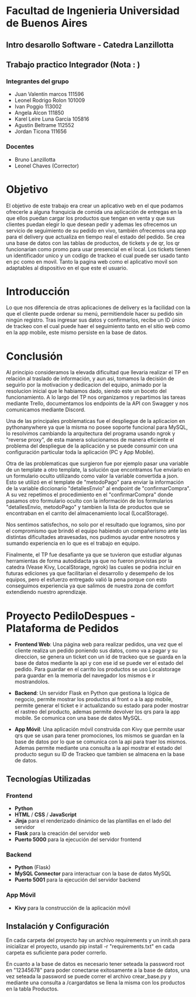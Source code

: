 
# Facultad de Ingenieria Universidad de Buenos Aires
## Intro desarollo Software - Catedra Lanzillotta  
## Trabajo practico Integrador (Nota : )

### Integrantes del grupo

- Juan Valentín marcos 111596 
- Leonel Rodrigo Rolon 101009 
- Ivan Poggio 113002 
- Angela Alcon 111850
- Karel Leire Luna García 105816 
- Agustin Beltrame 112552 
- Jordan Ticona 111656 

### Docentes
- Bruno Lanzillotta
- Leonel Chaves (Corrector)

# Objetivo

El objetivo de este trabajo era crear un aplicativo web en el que podamos ofrecerle a alguna franquicia de comida una aplicación de entregas en la que ellos puedan cargar los productos que tengan en venta y que sus clientes puedan elegir lo que desean pedir y ademas les ofrecemos un servicio de seguimiento de su pedido en vivo, también ofrecemos una app para el delivery que actualiza en tiempo real el estado del pedido.
 Se crea una base de datos con las tablas de productos, de tickets y de qr, los qr funcionarian como promo para usar presencial en el local. Los tickets tienen un identificador unico y un codigo de trackeo el cual puede ser usado tanto en pc como en movil.
Tanto la pagina web como el aplicativo movil son adaptables al dispositivo en el que este el usuario.

# Introducción

Lo que nos diferencia de otras aplicaciones de delivery es la facilidad con la que el cliente puede ordenar su menú, permitiendole hacer su pedido sin ningún registro. Tras ingresar sus datos y confirmarlos, recibe un ID único de trackeo con el cual puede haer el seguimiento tanto en el sitio web como en la app mobile, este mismo persiste en la base de datos.

# Conclusión 

Al principio consideramos la elevada dificultad que llevaria realizar el TP en relación al traslado de información, y aun asi, tomamos la decisión de seguirlo por la motivacion y dedicacion del equipo, animado por la resolucion inicial que le habiamos dado, siendo este un boceto del funcionamiento. A lo largo del TP nos organizamos y repartimos las tareas mediante Trello, documentamos los endpoints de la API con Swagger y nos comunicamos mediante Discord.

Una de las principales problematicas fue el despliegue de la aplicacion en pythonanywhere ya que la misma no posee soporte funcional para MySQL, lo resolvimos cambiando la arquitectura del programa usando ngrok y "reverse proxy", de esta manera solucionamos de manera eficiente el problema del despliegue de la aplicación y se puede consumir con una configuración particular toda la aplicación (PC y App Mobile).

Otra de las problematicas que surgieron fue por ejemplo pasar una variable de un template a otro template, la solución que encontramos fue enviarlo en un formulario oculto utilizando como valor la variable convertida a json. Esto se utilizó en el template de "metodoPago" para enviar la información de la variable diccionario "detallesEnvio" al endpoint de "confirmarCompra". A su vez repetimos el procedimiento en el "confirmarCompra" donde pasamos otro formulario oculto con la información de los formularios "detallesEnvio, metodoPago" y tambien la lista de productos que se encontraban en el carrito del almacenamiento local (LocalStorage).

Nos sentimos satisfechos, no solo por el resultado que logramos, sino por el compromismo que brindó el equipo habiendo un compañerismo ante las distintas dificultades atravesadas, nos pudimos ayudar entre nosotros y sumando experiencia en lo que es el trabajo en equipo. 

Finalmente, el TP fue desafiante ya que se tuvieron que estudiar algunas herramientas de forma autodidacta ya que no fueron provistas por la catedra (Vease Kivy, LocalStorage, ngrok) las cuales se podria incluir en futuras ediciones ya que facilitarian el desarrollo y desempeño de los equipos, pero el esfuerzo entregado valió la pena porque con esto conseguimos experiencia ya que salimos de nuestra zona de comfort extendiendo nuestro aprendizaje. 




# Proyecto PediloDespues - Plataforma de Pedidos

- **Frontend Web**: Una página web para realizar pedidos, una vez que el cliente realiza un pedido poniendo sus datos, como va a pagar y su direccion, se genera un ticket con un id de trackeo que se guarda en la base de datos mediante la api y con ese id se puede ver el estado del pedido. 
Para guardar en el carrito los productos se uso Localstorage para guardar en la memoria del navegador los mismos e ir mostrandolos.

- **Backend**: Un servidor Flask en Python que gestiona la lógica de negocio, permite mostrar los productos al front o a la app mobile, permite generar el ticket e ir actualizando su estado para poder mostrar el rastreo del producto, ademas permite devolver los qrs para la app mobile. 
Se comunica con una base de datos MySQL.

- **App Móvil**: Una aplicación móvil construida con Kivy que permite usar qrs que se usan para tener promociones, los mismos se guardan en la base de datos por lo que se comunica con la api para traer los mismos. Ademas permite mediante una consulta a la api mostrar el estado del producto segun su ID de Trackeo que tambien se almacena en la base de datos.

## Tecnologías Utilizadas

### Frontend
- **Python** 
- **HTML** / **CSS** / **JavaScript**
- **Jinja** para el renderizado dinámico de las plantillas en el lado del servidor
- **Flask** para la creación del servidor web
- **Puerto 5000** para la ejecución del servidor frontend

### Backend
- **Python** (Flask)
- **MySQL Connector** para interactuar con la base de datos MySQL
- **Puerto 5001** para la ejecución del servidor backend

### App Móvil
- **Kivy** para la construcción de la aplicación móvil

## Instalación y Configuración
En cada carpeta del proyecto hay un archivo requirements y un innit.sh para inicializar el proyecto, usando pip install -r "requirements.txt" en cada carpeta es suficiente para poder correrlo.

En cuanto a la base de datos es necesario tener seteada la password root en "12345678" para poder conectarse exitosamente a la base de datos, una vez seteada la password se puede correr el archivo
crear_base.py y mediante una consulta a /cargardatos se llena la misma con los productos en la tabla Productos.

